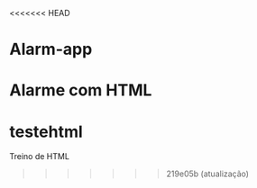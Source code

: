 <<<<<<< HEAD
# Alarm-app
Alarme com HTML
=======
# testehtml
Treino de HTML
>>>>>>> 219e05b (atualização)
